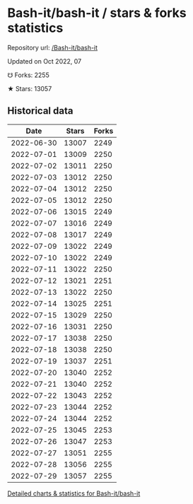 # Bash-it/bash-it / stars & forks statistics

Repository url: [/Bash-it/bash-it](https://github.com/Bash-it/bash-it)

Updated on Oct 2022, 07

☋ Forks: 2255

★ Stars: 13057

## Historical data
| Date | Stars | Forks |
|------|-------|-------|
| 2022-06-30 | 13007 | 2249 | 
| 2022-07-01 | 13009 | 2250 | 
| 2022-07-02 | 13011 | 2250 | 
| 2022-07-03 | 13012 | 2250 | 
| 2022-07-04 | 13012 | 2250 | 
| 2022-07-05 | 13012 | 2250 | 
| 2022-07-06 | 13015 | 2249 | 
| 2022-07-07 | 13016 | 2249 | 
| 2022-07-08 | 13017 | 2249 | 
| 2022-07-09 | 13022 | 2249 | 
| 2022-07-10 | 13022 | 2249 | 
| 2022-07-11 | 13022 | 2250 | 
| 2022-07-12 | 13021 | 2251 | 
| 2022-07-13 | 13022 | 2250 | 
| 2022-07-14 | 13025 | 2251 | 
| 2022-07-15 | 13029 | 2250 | 
| 2022-07-16 | 13031 | 2250 | 
| 2022-07-17 | 13038 | 2250 | 
| 2022-07-18 | 13038 | 2250 | 
| 2022-07-19 | 13037 | 2251 | 
| 2022-07-20 | 13040 | 2252 | 
| 2022-07-21 | 13040 | 2252 | 
| 2022-07-22 | 13043 | 2252 | 
| 2022-07-23 | 13044 | 2252 | 
| 2022-07-24 | 13044 | 2252 | 
| 2022-07-25 | 13045 | 2253 | 
| 2022-07-26 | 13047 | 2253 | 
| 2022-07-27 | 13051 | 2255 | 
| 2022-07-28 | 13056 | 2255 | 
| 2022-07-29 | 13057 | 2255 | 


[Detailed charts & statistics for Bash-it/bash-it](https://reviewgithub.com/rep/Bash-it/bash-it)
